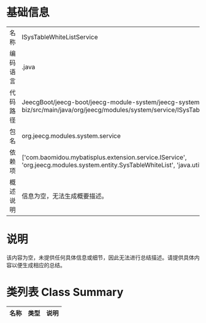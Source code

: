 # 基础信息

|      |      |
|------|------|
| 名称 | ISysTableWhiteListService |
| 编码语言 | .java |
| 代码路径 | JeecgBoot/jeecg-boot/jeecg-module-system/jeecg-system-biz/src/main/java/org/jeecg/modules/system/service/ISysTableWhiteListService.java |
| 包名 | org.jeecg.modules.system.service |
| 依赖项 | ['com.baomidou.mybatisplus.extension.service.IService', 'org.jeecg.modules.system.entity.SysTableWhiteList', 'java.util.Map'] |
| 概述说明 | 信息为空，无法生成概要描述。 |

# 说明

该内容为空，未提供任何具体信息或细节，因此无法进行总结描述。请提供具体内容以便生成相应的总结。

# 类列表 Class Summary

| 名称   | 类型  | 说明 |
|-------|------|-------------|




